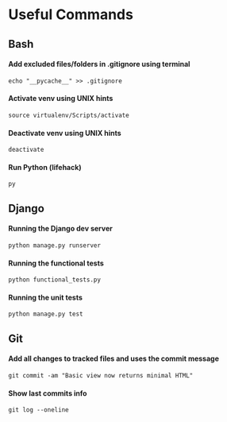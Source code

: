 # Useful Commands

## Bash
#### Add excluded files/folders in .gitignore using terminal
`echo "__pycache__" >> .gitignore`

#### Activate venv using UNIX hints
```
source virtualenv/Scripts/activate
```

#### Deactivate venv using UNIX hints
`deactivate`

#### Run Python (lifehack)
`py`

## Django

#### Running the Django dev server
`python manage.py runserver`

#### Running the functional tests
`python functional_tests.py`

#### Running the unit tests
`python manage.py test`

## Git

####  Add all changes to tracked files and uses the commit message
`git commit -am "Basic view now returns minimal HTML"`

#### Show last commits info
`git log --oneline`
